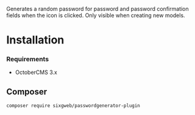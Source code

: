 Generates a random password for password and password confirmation fields when the icon is clicked.  Only visible when creating new models.

# Installation

### Requirements
- OctoberCMS 3.x

## Composer
```
composer require sixgweb/passwordgenerator-plugin
```